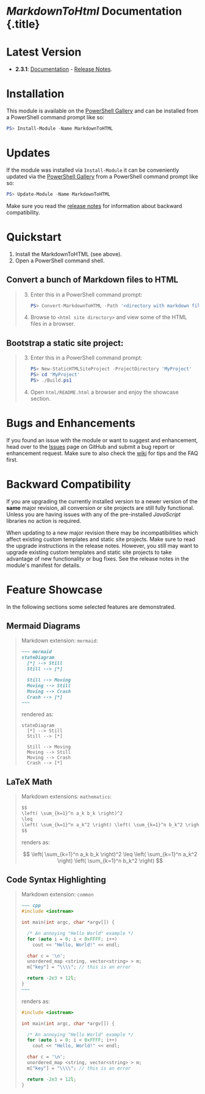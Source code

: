 # *MarkdownToHtml* Documentation {.title}


# Latest Version

* **2.3.1**: [Documentation](2.3.1/MarkdownToHTML.md) - [Release Notes](2.3.1/MarkdownToHTML.md#release-notes).

# Installation

This module is available on the [PowerShell Gallery](https://www.powershellgallery.com/packages/MarkdownToHtml)
and can be installed from a PowerShell command prompt like so:

```PowerShell
PS> Install-Module -Name MarkdownToHTML
```

# Updates

If the module was installed via `Install-Module` it can be conveniently updated
via the [PowerShell Gallery](https://www.powershellgallery.com/packages/MarkdownToHtml)
from a PowerShell command prompt like so:

```PowerShell
PS> Update-Module -Name MarkdownToHTML
```

Make sure you read the [release notes](https://wethat.github.io/MarkdownToHtml)
for information about backward compatibility.

# Quickstart

1. Install the MarkdownToHTML (see above).
2. Open a PowerShell command shell.

## Convert a bunch of Markdown files to HTML

> 3. Enter this in a PowerShell command prompt:
>    ~~~ PowerShell
>    PS> Convert-MarkdownToHTML -Path '<directory with markdown files>' -SiteDirectory '<html site directory>' -IncludeExtension 'advanced'
>    ~~~
> 4. Browse to `<html site directory>` and view some of the HTML files in
>    a browser.

## Bootstrap a static site project:

> 3. Enter this in a PowerShell command prompt:
>    ~~~ PowerShell
>    PS> New-StaticHTMLSiteProject -ProjectDirectory 'MyProject'
>    PS> cd 'MyProject'
>    PS> ./Build.ps1
>    ~~~
> 4. Open `html/README.html` a browser and enjoy the showcase section.


# Bugs and Enhancements

If you found an issue with the module or want to suggest and enhancement, head over to
the [Issues](https://github.com/WetHat/MarkdownToHtml/issues) page on GitHub and
submit a bug report or enhancement request. Make sure
to also check the
[wiki](https://github.com/WetHat/MarkdownToHtml/wiki) for
tips and the FAQ first.

# Backward Compatibility

If you are upgrading the currently installed version to a newer version of the
**same** major revision, all conversion or site projects are still fully functional.
Unless you are having issues with any of the pre-installed _JavaScript_
libraries no action is required.

When updating to a new major revision there may be incompatibilities which
affect existing custom templates and static site projects.
Make sure to read the upgrade instructions in the release notes.
However, you still may want to upgrade existing custom templates and
static site projects to take advantage of new functionality or bug fixes.
See the release notes in the module's manifest for details.

# Feature Showcase

In the following sections some selected features are demonstrated.

## Mermaid Diagrams

> Markdown extension: `mermaid`:
>
> ``` markdown
> ~~~ mermaid
> stateDiagram
> 	[*] --> Still
> 	Still --> [*]
> 
> 	Still --> Moving
> 	Moving --> Still
> 	Moving --> Crash
> 	Crash --> [*]
> ~~~
> ```
> 
> rendered as:
> 
> ~~~ mermaid
> stateDiagram
> 	[*] --> Still
> 	Still --> [*]
> 
> 	Still --> Moving
> 	Moving --> Still
> 	Moving --> Crash
> 	Crash --> [*]
> ~~~

## LaTeX Math

> Markdown extensions: `mathematics`:
>
> ~~~ markdown
> $$
> \left( \sum_{k=1}^n a_k b_k \right)^2 
> \leq 
> \left( \sum_{k=1}^n a_k^2 \right) \left( \sum_{k=1}^n b_k^2 \right)  
> $$
> ~~~
> 
> renders as:
> 
> $$
> \left( \sum_{k=1}^n a_k b_k \right)^2 
> \leq 
> \left( \sum_{k=1}^n a_k^2 \right) \left( \sum_{k=1}^n b_k^2 \right)  
> $$

## Code Syntax Highlighting

> Markdown extension: `common`
> 
> ``` markdown
> ~~~ cpp
> #include <iostream>
> 
> int main(int argc, char *argv[]) {
> 
>   /* An annoying "Hello World" example */
>   for (auto i = 0; i < 0xFFFF; i++)
>     cout << "Hello, World!" << endl;
> 
>   char c = '\n';
>   unordered_map <string, vector<string> > m;
>   m["key"] = "\\\\"; // this is an error
> 
>   return -2e3 + 12l;
> }
> ~~~
> ```
> 
> renders as:
> 
> ~~~ cpp
> #include <iostream>
> 
> int main(int argc, char *argv[]) {
> 
>   /* An annoying "Hello World" example */
>   for (auto i = 0; i < 0xFFFF; i++)
>     cout << "Hello, World!" << endl;
> 
>   char c = '\n';
>   unordered_map <string, vector<string> > m;
>   m["key"] = "\\\\"; // this is an error
> 
>   return -2e3 + 12l;
> }
> ~~~